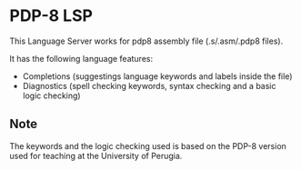# PDP-8 LSP

This Language Server works for pdp8 assembly file (.s/.asm/.pdp8 files).

It has the following language features:
- Completions (suggestings language keywords and labels inside the file)
- Diagnostics (spell checking keywords, syntax checking and a basic logic checking)

## Note
The keywords and the logic checking used is based on the PDP-8 version used for teaching at the University of Perugia.
